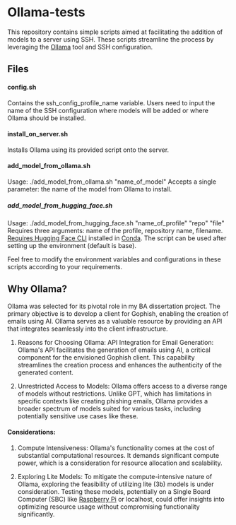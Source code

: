 
# Ollama-tests

This repository contains simple scripts aimed at facilitating the addition of models to a server using SSH. These scripts streamline the process by leveraging the [Ollama](https://github.com/jmorganca/ollama/) tool and SSH configuration.


## Files

#### config.sh

Contains the ssh_config_profile_name variable.
Users need to input the name of the SSH configuration where models will be added or where Ollama should be installed.

#### install_on_server.sh

Installs Ollama using its provided script onto the server.

#### add_model_from_ollama.sh

Usage: ./add_model_from_ollama.sh "name_of_model"
Accepts a single parameter: the name of the model from Ollama to install.


##### add_model_from_hugging_face.sh

Usage: ./add_model_from_hugging_face.sh "name_of_profile" "repo" "file"
Requires three arguments:
name of the profile,
repository name,
filename.
[Requires Hugging Face CLI](https://huggingface.co/docs/huggingface_hub/guides/cli) installed in [Conda](https://docs.conda.io/projects/miniconda/en/latest/). The script can be used after setting up the environment (default is base).

Feel free to modify the environment variables and configurations in these scripts according to your requirements.


## Why Ollama?

Ollama was selected for its pivotal role in my BA dissertation project. The primary objective is to develop a client for Gophish, enabling the creation of emails using AI. Ollama serves as a valuable resource by providing an API that integrates seamlessly into the client infrastructure.

1. Reasons for Choosing Ollama:
API Integration for Email Generation:
Ollama's API facilitates the generation of emails using AI, a critical component for the envisioned Gophish client. This capability streamlines the creation process and enhances the authenticity of the generated content.

2. Unrestricted Access to Models:
Ollama offers access to a diverse range of models without restrictions. Unlike GPT, which has limitations in specific contexts like creating phishing emails, Ollama provides a broader spectrum of models suited for various tasks, including potentially sensitive use cases like these.

#### Considerations:

1. Compute Intensiveness:
Ollama's functionality comes at the cost of substantial computational resources. It demands significant compute power, which is a consideration for resource allocation and scalability.

2. Exploring Lite Models:
To mitigate the compute-intensive nature of Ollama, exploring the feasibility of utilizing lite (3b) models is under consideration. Testing these models, potentially on a Single Board Computer (SBC) like [Raspberry Pi](https://geeksheek.medium.com/llama-in-a-box-running-generativeai-out-of-a-raspberry-pi-4-81d9dfc7630e) or localhost, could offer insights into optimizing resource usage without compromising functionality significantly.

